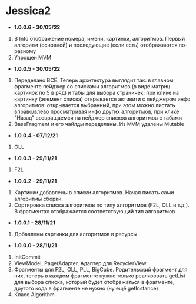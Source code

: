 # Jessica2

* <b>1.0.0.6 - 30/05/22</b>
1. В Info отображение номера, имени, картинки, алгоритмов. Первый алгоритм (основной) и последующие (если есть) отображаются по-разному
2. Упрощен MVM
* <b>1.0.0.5 - 30/05/22</b>
1. Переделано ВСЁ. Теперь архитектура выглядит так: в главном фрагменте пейджер со списками алгоритмов (в виде матриц картинок по 5 в ряд) и табы для выбора страничек; при клике на картинку (элемент списка) открывается активити с пейджером инфо алгоритмов: открывается выбранный, при этом можно листать вправо/влево просматривая инфо других алгоритмов, при клике "Назад" возвращаемся на пейджер списков алгоритмов с табами
2. BaseFragment и его чайлды переделаны. Из MVM удалены Mutable
* <b>1.0.0.4 - 07/12/21</b>
1. OLL
* <b>1.0.0.3 - 29/11/21</b>
1. F2L
* <b>1.0.0.2 - 29/11/21</b>
1. Картинки добавлены в списки алгоритмов. Начал писать сами алгоритмы сборки.
2. Сортировка списка алгоритмов по типу алгоритмов (F2L, OLL и т.д.). В фрагментах отображается соответствующий тип алгоритмов
* <b>1.0.0.1 - 28/11/21</b>
1. Добавлены картинки для алгоритмов в ресурсы
* <b>1.0.0.0 - 28/11/21</b>
1. InitCommit
2. ViewModel, PagerAdapter, Адаптер для RecyclerView
3. Фрагменты для F2L, OLL, PLL, BigCube. Родительский фрагмент для них, теперь в каждом фрагменте нужно только реализовать getList для выбора списка, который будет отображаться в фрагменте, другого кода в фрагменте не нужно (ну ещё getInstance)
4. Класс Algorithm
